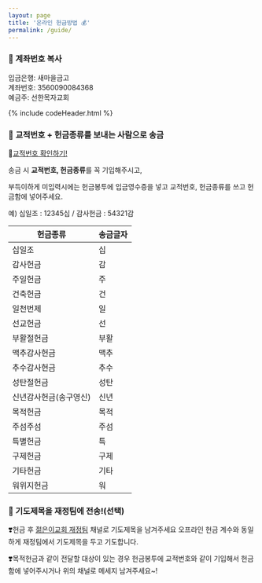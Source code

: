 ```yaml
---
layout: page
title: '온라인 헌금방법 💰'
permalink: /guide/
---
```


### 🔖 계좌번호 복사

입금은행: 새마을금고      
계좌번호: 3560090084368       
예금주: 선한목자교회       

<script src="/assets/scripts/copyCode.js"></script>

{% include codeHeader.html %}

### 🔖 **교적번호 + 헌금종류**를 보내는 사람으로 송금

📍[교적번호 확인하기!](https://gsmch.org/main/sub.html?pageCode=240)

송금 시 **교적번호, 헌금종류**를 꼭 기입해주시고,

부득이하게 미입력시에는 헌금봉투에 입금영수증을 넣고 교적번호, 헌금종류를 쓰고 헌금함에 넣어주세요.

예) 십일조 : 12345십 / 감사헌금 : 54321감

| 헌금종류 | 송금글자 |
| -- | -- |
| 십일조 | 십 |
| 감사헌금 | 감 |
| 주일헌금 | 주 |
| 건축헌금 | 건 |
| 일천번제 | 일 |
| 선교헌금 | 선 |
| 부활절헌금 | 부활 |
| 맥추감사헌금 | 맥추 |
| 추수감사헌금 | 추수 |
| 성탄절헌금 | 성탄 |
| 신년감사헌금(송구영신) | 신년 |
| 목적헌금 | 목적 |
| 주섬주섬 | 주섬 |
| 특별헌금 | 특 |
| 구제헌금 | 구제 |
| 기타헌금 | 기타 |
| 워위지헌금 | 워 |


### 🔖 기도제목을 재정팀에 전송!(선택)

❣️헌금 후 [젊은이교회 재정팀](https://pf.kakao.com/_QxaMwb) 채널로 기도제목을 남겨주세요
  오프라인 헌금 계수와 동일하게 재정팀에서 기도제목을 두고 기도합니다.

❣️목적헌금과 같이 전달할 대상이 있는 경우 
  헌금봉투에 교적번호와 같이 기입해서 헌금함에 넣어주시거나 위의 채널로 메세지 남겨주세요~!
